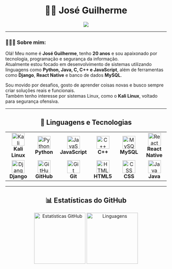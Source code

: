 <h1 align="center">🧑‍💻 José Guilherme</h1>

<p align="center">
  <img src="https://readme-typing-svg.demolab.com?font=Fira+Code&size=30&pause=1000&color=16FBFF&width=435&lines=Hello+World%2C+let%E2%80%99s+code" />
</p>

---

### 👨🏻‍💻 Sobre mim:

Olá! Meu nome é **José Guilherme**, tenho **20 anos** e sou apaixonado por tecnologia, programação e segurança da informação.  
Atualmente estou focado em desenvolvimento de sistemas utilizando linguagens como **Python, Java, C, C++ e JavaScript**, além de ferramentas como **Django**, **React Native** e banco de dados **MySQL**.

Sou movido por desafios, gosto de aprender coisas novas e busco sempre criar soluções reais e funcionais.  
Também tenho interesse por sistemas Linux, como o **Kali Linux**, voltado para segurança ofensiva.

---

<h2 align="center"> 🤖 Linguagens e Tecnologias </h2>

<table align="center">
  <tr>
    <td align="center" width="96">
        <img src="https://upload.wikimedia.org/wikipedia/commons/2/2b/Kali-dragon-icon.svg" width="40" height="40" alt="Kali Linux" />
        <br><strong>Kali Linux</strong>
    </td>
    <td align="center" width="96">
        <img src="https://techstack-generator.vercel.app/python-icon.svg" width="40" height="40" alt="Python" />
        <br><strong>Python</strong>
    </td>
    <td align="center" width="96">
        <img src="https://techstack-generator.vercel.app/js-icon.svg" width="40" height="40" alt="JavaScript" />
        <br><strong>JavaScript</strong>
    </td>
    <td align="center" width="96">
        <img src="https://techstack-generator.vercel.app/cpp-icon.svg" width="40" height="40" alt="C++" />
        <br><strong>C++</strong>
    </td>
    <td align="center" width="96">
        <img src="https://techstack-generator.vercel.app/mysql-icon.svg" width="40" height="40" alt="MySQL" />
        <br><strong>MySQL</strong>
    </td>
    <td align="center" width="96">
        <img src="https://img.icons8.com/fluency/48/react-native.png" width="40" height="40" alt="React Native" />
        <br><strong>React Native</strong>
    </td>
  </tr>
  <tr>
    <td align="center" width="96">
        <img src="https://techstack-generator.vercel.app/django-icon.svg" width="40" height="40" alt="Django" />
        <br><strong>Django</strong>
    </td>
    <td align="center" width="96">
        <img src="https://techstack-generator.vercel.app/github-icon.svg" width="40" height="40" alt="GitHub" />
        <br><strong>GitHub</strong>
    </td>
    <td align="center" width="96">
        <img src="https://user-images.githubusercontent.com/25181517/192108372-f71d70ac-7ae6-4c0d-8395-51d8870c2ef0.png" width="40" height="40" alt="Git" />
        <br><strong>Git</strong>
    </td>
    <td align="center" width="96">
        <img src="https://skillicons.dev/icons?i=html" width="40" height="40" alt="HTML5" />
        <br><strong>HTML5</strong>
    </td>
    <td align="center" width="96">
        <img src="https://skillicons.dev/icons?i=css" width="40" height="40" alt="CSS" />
        <br><strong>CSS</strong>
    </td>
    <td align="center" width="96">
        <img src="https://img.icons8.com/?size=100&id=13679&format=png&color=000000" width="40" height="40" alt="Java" />
        <br><strong>Java</strong>
    </td>
  </tr>
</table>

---

<h2 align="center"> 📊 Estatísticas do GitHub </h2>

<p align="center">
  <img 
    src="https://github-readme-stats.vercel.app/api?username=ohZeka43&show_icons=true&theme=tokyonight&include_all_commits=true&locale=pt-br" 
    alt="Estatísticas GitHub" 
    height="160"
  />
  <img 
    src="https://github-readme-stats.vercel.app/api/top-langs/?username=ohZeka43&theme=tokyonight&layout=compact&custom_title=Tecnologias+mais+usadas&langs_count=9" 
    alt="Linguagens" 
    height="160"
  />
</p>

